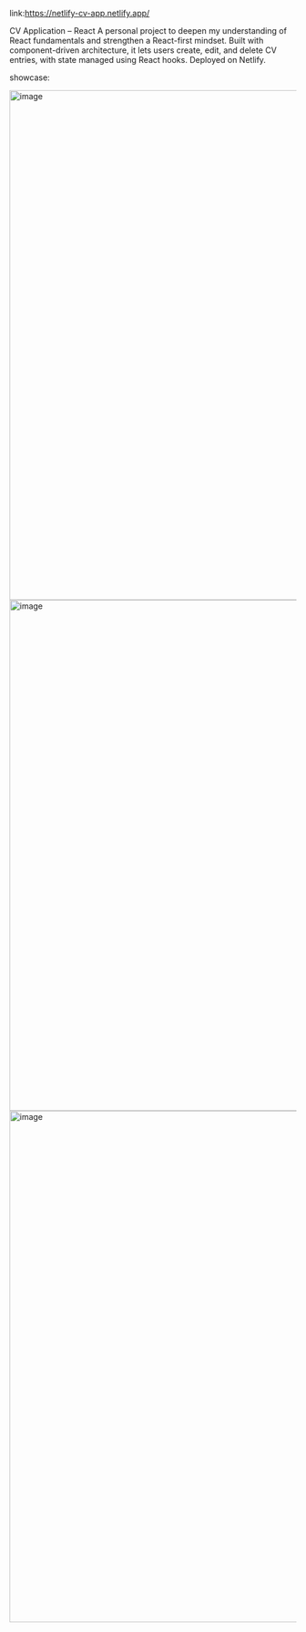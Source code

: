
link:https://netlify-cv-app.netlify.app/

CV Application – React
A personal project to deepen my understanding of React fundamentals and strengthen a React-first mindset. Built with component-driven architecture, it lets users create, edit, and delete CV entries, with state managed using React hooks.
Deployed on Netlify.


showcase:

<img width="1898" height="895" alt="image" src="https://github.com/user-attachments/assets/77e8ba73-c854-4fa0-a963-09760784822b" />

<img width="1898" height="897" alt="image" src="https://github.com/user-attachments/assets/123a883d-b230-4987-9d97-e532dc28a434" />

<img width="1901" height="898" alt="image" src="https://github.com/user-attachments/assets/48a7a1e9-ffe9-4647-a786-66f0841eba2e" />
